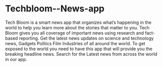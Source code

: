 # Techbloom--News-app

Tech Bloom is a smart news app that organizes what’s happening in the world to help you learn more about the stories that matter to you. Tech Bloom gives you all coverage of important news using research and fact-based reporting. Get the latest news updates on science and technology news, Gadgets Politics Film Industries of all around the world. To get exposed to the world you need to have this app that will provide you the breaking headline news. Search for the Latest news from across the world in our app.

